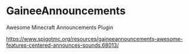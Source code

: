 # GaineeAnnouncements
Awesome Minecraft Announcements Plugin

https://www.spigotmc.org/resources/gaineeannouncements-awesome-features-centered-announces-sounds.68013/
